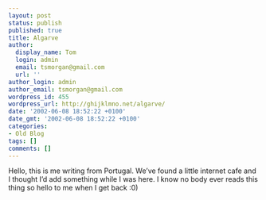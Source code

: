 ```yaml
---
layout: post
status: publish
published: true
title: Algarve
author:
  display_name: Tom
  login: admin
  email: tsmorgan@gmail.com
  url: ''
author_login: admin
author_email: tsmorgan@gmail.com
wordpress_id: 455
wordpress_url: http://ghijklmno.net/algarve/
date: '2002-06-08 18:52:22 +0100'
date_gmt: '2002-06-08 18:52:22 +0100'
categories:
- Old Blog
tags: []
comments: []
---
```

<!-- more -->

<p>Hello, this is me writing from Portugal. We&#8217;ve found a little internet cafe and I thought I&#8217;d add something while I was here. I know no body ever reads this thing so hello to me when I get back :0)</p>

